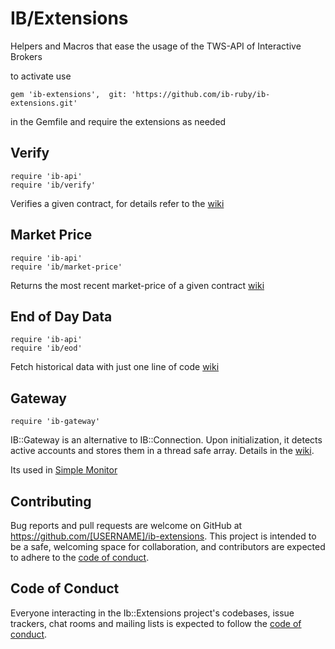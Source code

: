# IB/Extensions

Helpers and Macros that ease the usage of the TWS-API of Interactive Brokers

to activate use
```
gem 'ib-extensions',  git: 'https://github.com/ib-ruby/ib-extensions.git'
```
in the Gemfile and require the extensions as needed


## Verify
```
require 'ib-api'
require 'ib/verify'
```
Verifies a given contract, for details refer to the [wiki]( https://github.com/ib-ruby/ib-ruby/wiki/Contracts%3A-Create,-Verify-and-Store)

## Market Price
```
require 'ib-api'
require 'ib/market-price'
```
Returns the most recent market-price of a given contract  [wiki](https://github.com/ib-ruby/ib-ruby/wiki/Case-Study%3A-Get-Market-Price)

## End of Day Data
```
require 'ib-api'
require 'ib/eod'
```
Fetch historical data with just one line of code [wiki](https://github.com/ib-ruby/ib-ruby/wiki/Historical-Data)

## Gateway 
```
require 'ib-gateway'
```
IB::Gateway is an alternative to IB::Connection. Upon initialization, it detects active accounts and stores them in a thread safe array. 
Details in the [wiki](https://github.com/ib-ruby/ib-ruby/wiki/Gateway).

Its used in [Simple Monitor](https://github.com/ib-ruby/simple-monitor)





## Contributing

Bug reports and pull requests are welcome on GitHub at https://github.com/[USERNAME]/ib-extensions. This project is intended to be a safe, welcoming space for collaboration, and contributors are expected to adhere to the [code of conduct](https://github.com/[USERNAME]/ib-extensions/blob/master/CODE_OF_CONDUCT.md).


## Code of Conduct

Everyone interacting in the Ib::Extensions project's codebases, issue trackers, chat rooms and mailing lists is expected to follow the [code of conduct](https://github.com/[USERNAME]/ib-extensions/blob/master/CODE_OF_CONDUCT.md).
